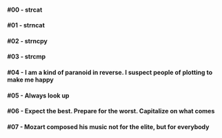 #### #00 - strcat

#### #01 - strncat

#### #02 - strncpy

#### #03 - strcmp

#### #04 - I am a kind of paranoid in reverse. I suspect people of plotting to make me happy

#### #05 - Always look up

#### #06 - Expect the best. Prepare for the worst. Capitalize on what comes

#### #07 - Mozart composed his music not for the elite, but for everybody
